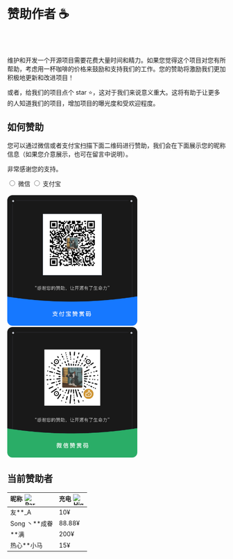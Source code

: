 # 赞助作者 ☕️

<br />
<br />

维护和开发一个开源项目需要花费大量时间和精力。如果您觉得这个项目对您有所帮助，考虑用一杯咖啡的价格来鼓励和支持我们的工作。您的赞助将激励我们更加积极地更新和改进项目！

或者，给我们的项目点个 star ⭐️，这对于我们来说意义重大。这将有助于让更多的人知道我们的项目，增加项目的曝光度和受欢迎程度。

## 如何赞助

您可以通过微信或者支付宝扫描下面二维码进行赞助，我们会在下面展示您的昵称信息（如果您介意展示，也可在留言中说明）。

非常感谢您的支持。

<label>
<input type="radio" v-model="activeKey" value="weiChatPay" name="pay-type">
微信
</label>

<label>
  <input type="radio" v-model="activeKey" value="aliPay" name="pay-type">
  支付宝
</label>
<br />
<br />
<div class="CardAnimation appear" style="display:inline-block" v-show="activeKey === 'aliPay'">
  <img width="300" src="/aliPay.jpg" alt="" style="border-radius: 12px;">
</div>
<div class="CardAnimation appear" style="display:inline-block" v-show="activeKey === 'weiChatPay'">
  <img width="300" style="border-radius: 12px;" src="/weiCharPay.jpg" alt="">
</div>

<script lang="ts" setup>
  import { ref } from 'vue'
  const activeKey = ref<'weiChatPay' | 'aliPay'>('weiChatPay')
</script>

## 当前赞助者

<!-- - 虚位以待... -->

| <div style="display:flex;justify-content:flex-start;gap:5px;"><span>昵称</span> <img src="https://raw.githubusercontent.com/Tarikul-Islam-Anik/Animated-Fluent-Emojis/master/Emojis/Smilies/Partying%20Face.png" alt="Partying Face" width="25" height="25" /></div>            | <div style="display:flex;justify-content:flex-start;gap:5px"><span>充电</span> <img src="https://raw.githubusercontent.com/Tarikul-Islam-Anik/Animated-Fluent-Emojis/master/Emojis/Travel%20and%20places/High%20Voltage.png" alt="High Voltage" width="25" height="25" /></div> |
| --------------- | -------- |
| 友\*\*\_A       | 10¥      |
| Song 丶\*\*成眷 | 88.88¥   |
| \*\*满          | 200¥     |
| 热心\*\*小马          | 15¥     |

<!-- <span style="font-size:12px">┭┮﹏┭┮，还没有小伙伴赞助，快抢沙发</span> -->
